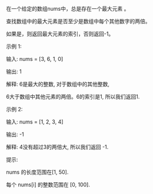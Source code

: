 在一个给定的数组nums中，总是存在一个最大元素 。

查找数组中的最大元素是否至少是数组中每个其他数字的两倍。

如果是，则返回最大元素的索引，否则返回-1。

示例 1:

输入: nums = [3, 6, 1, 0]

输出: 1

解释: 6是最大的整数, 对于数组中的其他整数,

6大于数组中其他元素的两倍。6的索引是1, 所以我们返回1.
 

示例 2:

输入: nums = [1, 2, 3, 4]

输出: -1

解释: 4没有超过3的两倍大, 所以我们返回 -1.
 

提示:

nums 的长度范围在[1, 50].

每个 nums[i] 的整数范围在 [0, 100].
